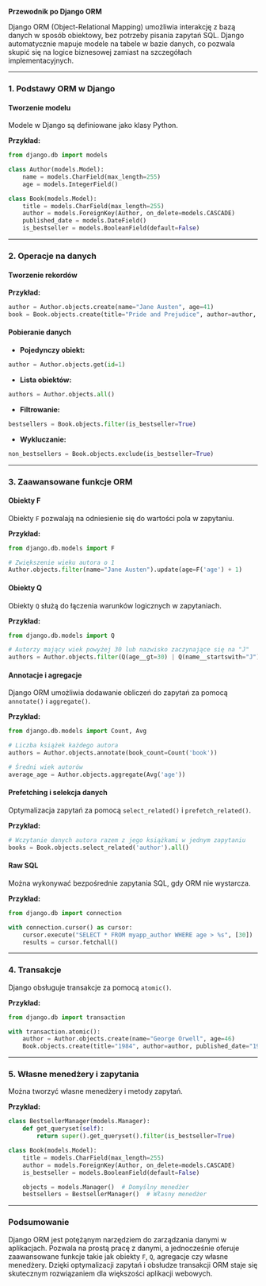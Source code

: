 **Przewodnik po Django ORM**

Django ORM (Object-Relational Mapping) umożliwia interakcję z bazą danych w sposób obiektowy, bez potrzeby pisania zapytań SQL. Django automatycznie mapuje modele na tabele w bazie danych, co pozwala skupić się na logice biznesowej zamiast na szczegółach implementacyjnych.

---

### **1. Podstawy ORM w Django**

#### **Tworzenie modelu**
Modele w Django są definiowane jako klasy Python.

**Przykład:**
```python
from django.db import models

class Author(models.Model):
    name = models.CharField(max_length=255)
    age = models.IntegerField()

class Book(models.Model):
    title = models.CharField(max_length=255)
    author = models.ForeignKey(Author, on_delete=models.CASCADE)
    published_date = models.DateField()
    is_bestseller = models.BooleanField(default=False)
```

---

### **2. Operacje na danych**

#### **Tworzenie rekordów**

**Przykład:**
```python
author = Author.objects.create(name="Jane Austen", age=41)
book = Book.objects.create(title="Pride and Prejudice", author=author, published_date="1813-01-28", is_bestseller=True)
```

#### **Pobieranie danych**
- **Pojedynczy obiekt:**
```python
author = Author.objects.get(id=1)
```
- **Lista obiektów:**
```python
authors = Author.objects.all()
```
- **Filtrowanie:**
```python
bestsellers = Book.objects.filter(is_bestseller=True)
```
- **Wykluczanie:**
```python
non_bestsellers = Book.objects.exclude(is_bestseller=True)
```

---

### **3. Zaawansowane funkcje ORM**

#### **Obiekty F**
Obiekty `F` pozwalają na odniesienie się do wartości pola w zapytaniu.

**Przykład:**
```python
from django.db.models import F

# Zwiększenie wieku autora o 1
Author.objects.filter(name="Jane Austen").update(age=F('age') + 1)
```

#### **Obiekty Q**
Obiekty `Q` służą do łączenia warunków logicznych w zapytaniach.

**Przykład:**
```python
from django.db.models import Q

# Autorzy mający wiek powyżej 30 lub nazwisko zaczynające się na "J"
authors = Author.objects.filter(Q(age__gt=30) | Q(name__startswith="J"))
```

#### **Annotacje i agregacje**
Django ORM umożliwia dodawanie obliczeń do zapytań za pomocą `annotate()` i `aggregate()`.

**Przykład:**
```python
from django.db.models import Count, Avg

# Liczba książek każdego autora
authors = Author.objects.annotate(book_count=Count('book'))

# Średni wiek autorów
average_age = Author.objects.aggregate(Avg('age'))
```

#### **Prefetching i selekcja danych**
Optymalizacja zapytań za pomocą `select_related()` i `prefetch_related()`.

**Przykład:**
```python
# Wczytanie danych autora razem z jego książkami w jednym zapytaniu
books = Book.objects.select_related('author').all()
```

#### **Raw SQL**
Można wykonywać bezpośrednie zapytania SQL, gdy ORM nie wystarcza.

**Przykład:**
```python
from django.db import connection

with connection.cursor() as cursor:
    cursor.execute("SELECT * FROM myapp_author WHERE age > %s", [30])
    results = cursor.fetchall()
```

---

### **4. Transakcje**
Django obsługuje transakcje za pomocą `atomic()`.

**Przykład:**
```python
from django.db import transaction

with transaction.atomic():
    author = Author.objects.create(name="George Orwell", age=46)
    Book.objects.create(title="1984", author=author, published_date="1949-06-08")
```

---

### **5. Własne menedżery i zapytania**
Można tworzyć własne menedżery i metody zapytań.

**Przykład:**
```python
class BestsellerManager(models.Manager):
    def get_queryset(self):
        return super().get_queryset().filter(is_bestseller=True)

class Book(models.Model):
    title = models.CharField(max_length=255)
    author = models.ForeignKey(Author, on_delete=models.CASCADE)
    is_bestseller = models.BooleanField(default=False)

    objects = models.Manager()  # Domyślny menedżer
    bestsellers = BestsellerManager()  # Własny menedżer
```

---

### **Podsumowanie**
Django ORM jest potężąnym narzędziem do zarządzania danymi w aplikacjach. Pozwala na prostą pracę z danymi, a jednocześnie oferuje zaawansowane funkcje takie jak obiekty `F`, `Q`, agregacje czy własne menedżery. Dzięki optymalizacji zapytań i obsłudze transakcji ORM staje się skutecznym rozwiązaniem dla większości aplikacji webowych.

